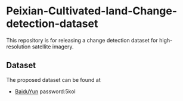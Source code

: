 # Peixian-Cultivated-land-Change-detection-dataset

This repository is for releasing a change detection dataset for high-resolution satellite imagery.

## Dataset

The proposed dataset can be found at

- [BaiduYun](https://pan.baidu.com/s/1U7IbkrPnBZMkJNdFd3eZ1g?pwd=5kol) password:5kol